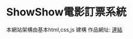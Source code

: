 # ShowShow電影訂票系統 
本網站架構由基本html,css,js 建構
作品網址: 
<a href="https://alfo0924.github.io/ShowShowMoiveBookingWebsite2Index/">連結</a>
